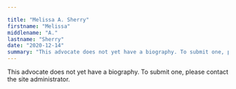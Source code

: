 ```yaml
---

title: "Melissa A. Sherry"
firstname: "Melissa"
middlename: "A."
lastname: "Sherry"
date: "2020-12-14"
summary: "This advocate does not yet have a biography. To submit one, please contact the site administrator."
---
```

This advocate does not yet have a biography. To submit one, please contact the site administrator.

